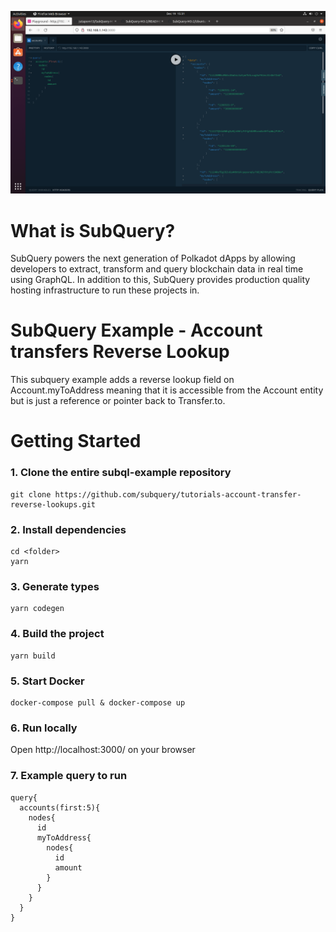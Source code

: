 ![alt text](https://github.com/jutaporn13/SubQuery-M3-3/blob/53b448aeaa1ff1cc3a785fec50ad652c320250ba/Ubuntu%2064-bit%20-%20Subquery%20Module%203%20-%20Jutaporn-2021-12-20-06-31-10.png)

# What is SubQuery?

SubQuery powers the next generation of Polkadot dApps by allowing developers to extract, transform and query blockchain data in real time using GraphQL. In addition to this, SubQuery provides production quality hosting infrastructure to run these projects in.

# SubQuery Example - Account transfers Reverse Lookup

This subquery example adds a reverse lookup field on Account.myToAddress meaning that it is accessible from the Account entity but is just a reference or pointer back to Transfer.to.

# Getting Started

### 1. Clone the entire subql-example repository

```shell
git clone https://github.com/subquery/tutorials-account-transfer-reverse-lookups.git

```

### 2. Install dependencies

```shell
cd <folder>
yarn
```

### 3. Generate types

```shell
yarn codegen
```

### 4. Build the project

```shell
yarn build
```

### 5. Start Docker

```shell
docker-compose pull & docker-compose up
```

### 6. Run locally

Open http://localhost:3000/ on your browser

### 7. Example query to run

```shell
query{
  accounts(first:5){
    nodes{
      id
      myToAddress{
        nodes{
          id
          amount
        }
      }
    }
  }
}
```

